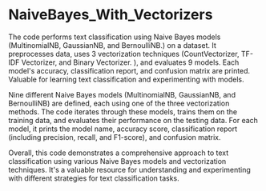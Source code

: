 # NaiveBayes_With_Vectorizers
The code performs text classification using Naive Bayes models (MultinomialNB, GaussianNB, and BernoulliNB.) on a dataset. It preprocesses data, uses 3 vectorization techniques  (CountVectorizer, TF-IDF Vectorizer, and Binary Vectorizer. ), and evaluates 9 models. Each model's accuracy, classification report, and confusion matrix are printed. Valuable for learning text classification and experimenting with models.


Nine different Naive Bayes models (MultinomialNB, GaussianNB, and BernoulliNB) are defined, each using one of the three vectorization methods. The code iterates through these models, trains them on the training data, and evaluates their performance on the testing data. For each model, it prints the model name, accuracy score, classification report (including precision, recall, and F1-score), and confusion matrix.

Overall, this code demonstrates a comprehensive approach to text classification using various Naive Bayes models and vectorization techniques. It's a valuable resource for understanding and experimenting with different strategies for text classification tasks.
